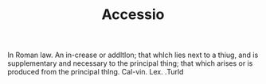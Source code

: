 ---
title: Accessio
permalink: "/definitions/accessio.html"
body: In Roman law. An in-crease or addltlon; that whlch lies next to a thiug, and
  is supplementary and necessary to the principal thing; that which arises or is produced
  from the principal thlng. Cal-vin. Lex. .Turld
published_at: '2018-07-07'
layout: post
---
